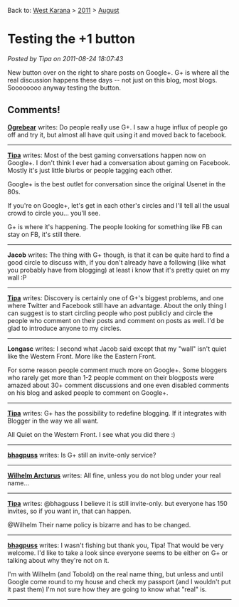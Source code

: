 Back to: [West Karana](/posts/westkarana.md) > [2011](/posts/2011/westkarana.md) > [August](./westkarana.md)
# Testing the +1 button

*Posted by Tipa on 2011-08-24 18:07:43*

New button over on the right to share posts on Google+. G+ is where all the real discussion happens these days -- not just on this blog, most blogs. Soooooooo anyway testing the button.
## Comments!

**[Ogrebear](http://www.ogrebear.com)** writes: Do people really use G+. I saw a huge influx of people go off and try it, but almost all have quit using it and moved back to facebook.

---

**[Tipa](https://chasingdings.com)** writes: Most of the best gaming conversations happen now on Google+. I don't think I ever had a conversation about gaming on Facebook. Mostly it's just little blurbs or people tagging each other.

Google+ is the best outlet for conversation since the original Usenet in the 80s.

If you're on Google+, let's get in each other's circles and I'll tell all the usual crowd to circle you... you'll see.

G+ is where it's happening. The people looking for something like FB can stay on FB, it's still there.

---

**Jacob** writes: The thing with G+ though, is that it can be quite hard to find a good circle to discuss with, if you don't already have a following (like what you probably have from blogging) at least i know that it's pretty quiet on my wall :P

---

**[Tipa](https://chasingdings.com)** writes: Discovery is certainly one of G+'s biggest problems, and one where Twitter and Facebook still have an advantage. About the only thing I can suggest is to start circling people who post publicly and circle the people who comment on their posts and comment on posts as well. I'd be glad to introduce anyone to my circles.

---

**Longasc** writes: I second what Jacob said except that my "wall" isn't quiet like the Western Front. More like the Eastern Front.

For some reason people comment much more on Google+. Some bloggers who rarely get more than 1-2 people comment on their blogposts were amazed about 30+ comment discussions and one even disabled comments on his blog and asked people to comment on Google+.

---

**[Tipa](https://chasingdings.com)** writes: G+ has the possibility to redefine blogging. If it integrates with Blogger in the way we all want.

All Quiet on the Western Front. I see what you did there :)

---

**[bhagpuss](http://bhagpuss.blogspot.com/)** writes: Is G+ still an invite-only service?

---

**[Wilhelm Arcturus](http://tagn.wordpress.com/)** writes: All fine, unless you do not blog under your real name...

---

**[Tipa](https://chasingdings.com)** writes: @bhagpuss I believe it is still invite-only. but everyone has 150 invites, so if you want in, that can happen.

@Wilhelm Their name policy is bizarre and has to be changed.

---

**[bhagpuss](http://bhagpuss.blogspot.com/)** writes: I wasn't fishing but thank you, Tipa! That would be very welcome. I'd like to take a look since everyone seems to be either on G+ or talking about why they're not on it.

I'm with Wilhelm (and Tobold) on the real name thing, but unless and until Google come round to my house and check my passport (and I wouldn't put it past them) I'm not sure how they are going to know what "real" is.

---


